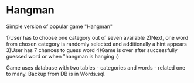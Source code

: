 # Hangman
Simple version of popular game "Hangman"

1)User has to choose one category out of seven available
2)Next, one word from chosen category is randomly selected and additionally a hint appears
3)User has 7 chances to guess word
4)Game is over after successfully guessed word or when "hangman is hanging :)

Game uses database with two tables - categories and words - related one to many.
Backup from DB is in Words.sql.


